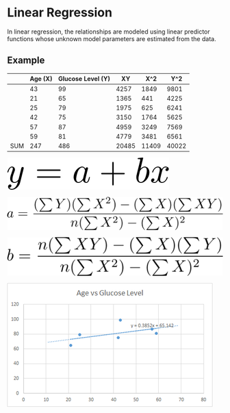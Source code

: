 # Linear Regression

In linear regression, the relationships are modeled using linear predictor functions whose unknown model parameters are estimated from the data. 


## Example

|     | Age (X) | Glucose Level (Y) | XY    | X^2   | Y^2   |
| --- | ------- | ----------------- | ----- | ----- | ----- |
|     | 43      | 99                | 4257  | 1849  | 9801  |
|     | 21      | 65                | 1365  | 441   | 4225  |
|     | 25      | 79                | 1975  | 625   | 6241  |
|     | 42      | 75                | 3150  | 1764  | 5625  |
|     | 57      | 87                | 4959  | 3249  | 7569  |
|     | 59      | 81                | 4779  | 3481  | 6561  |
| SUM | 247     | 486               | 20485 | 11409 | 40022 |


![](https://github.com/barend-erasmus/linear-regression/raw/master/images/y-equation.png)


![](https://github.com/barend-erasmus/linear-regression/raw/master/images/a-equation.png)


![](https://github.com/barend-erasmus/linear-regression/raw/master/images/b-equation.png)

![](https://github.com/barend-erasmus/linear-regression/raw/master/images/chart.png)